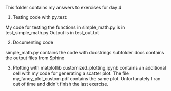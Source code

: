 This folder contains my answers to exercises for day 4
1. Testing code with py.test:

My code for testing the functions in simple_math.py is in test_simple_math.py
Output is in test_out.txt


2. Documenting code

simple_math.py contains the code with docstrings
subfolder docs contains the output files from Sphinx


3. Plotting with matplotlib
customized_plotting.ipynb contains an additional cell with my code for generating a scatter plot.
The file my_fancy_plot_custom.pdf contains the same plot.
Unfortunately I ran out of time and didn´t finish the last exercise. 
